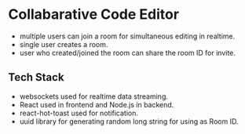 # Collabarative Code Editor
* multiple users can join a room for simultaneous editing in realtime.
* single user creates a room.
* user who created/joined the room can share the room ID for invite.

## Tech Stack
* websockets used for realtime data streaming.
* React used in frontend and Node.js in backend.
* react-hot-toast used for notification.
* uuid library for generating random long string for using as Room ID.



